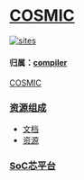 ﻿# [COSMIC](https://github.com/SoCXin/COSMIC) 

[![sites](http://182.61.61.133/link/resources/SoC.png)](http://www.SoC.Xin)  

#### 归属：[compiler](https://github.com/sochub/compiler) 

[COSMIC](https://github.com/SoCXin/COSMIC) 


### [资源组成](https://github.com/SoCXin/COSMIC) 

* [文档](docs/) 
* [资源](src/) 

###  [SoC芯平台](http://www.SoC.Xin) 
